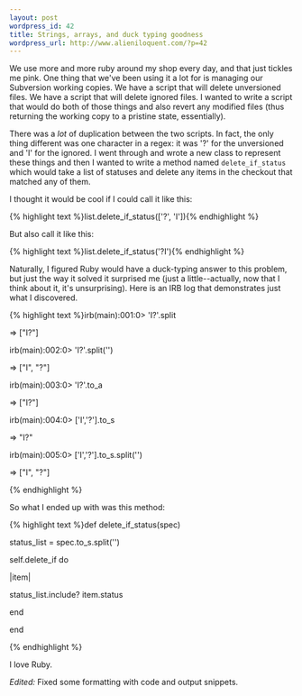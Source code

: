 ```yaml
---
layout: post
wordpress_id: 42
title: Strings, arrays, and duck typing goodness
wordpress_url: http://www.alieniloquent.com/?p=42
---
```

We use more and more ruby around my shop every day, and that just tickles me
pink. One thing that we've been using it a lot for is managing our Subversion
working copies. We have a script that will delete unversioned files. We have a
script that will delete ignored files. I wanted to write a script that would
do both of those things and also revert any modified files (thus returning the
working copy to a pristine state, essentially).

There was a _lot_ of duplication between the two scripts. In fact, the only
thing different was one character in a regex: it was '?' for the unversioned
and 'I' for the ignored. I went through and wrote a new class to represent
these things and then I wanted to write a method named `delete_if_status`
which would take a list of statuses and delete any items in the checkout that
matched any of them.

I thought it would be cool if I could call it like this:

{% highlight text %}list.delete_if_status(['?', 'I']){% endhighlight %}

But also call it like this:

{% highlight text %}list.delete_if_status('?I'){% endhighlight %}

Naturally, I figured Ruby would have a duck-typing answer to this problem, but
just the way it solved it surprised me (just a little--actually, now that I
think about it, it's unsurprising). Here is an IRB log that demonstrates just
what I discovered.

{% highlight text %}irb(main):001:0> 'I?'.split

=> ["I?"]

irb(main):002:0> 'I?'.split('')

=> ["I", "?"]

irb(main):003:0> 'I?'.to_a

=> ["I?"]

irb(main):004:0> ['I','?'].to_s

=> "I?"

irb(main):005:0> ['I','?'].to_s.split('')

=> ["I", "?"]

{% endhighlight %}

So what I ended up with was this method:

{% highlight text %}def delete_if_status(spec)

status_list = spec.to_s.split('')

self.delete_if do

|item|

status_list.include? item.status

end

end

{% endhighlight %}

I love Ruby.

_Edited:_ Fixed some formatting with code and output snippets.

